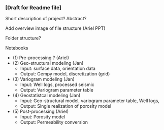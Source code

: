 ### [Draft for Readme file]

Short description of project? Abstract?

Add overview image of file structure (Ariel PPT)

Folder  structure?

Notebooks
* (1) Pre-processing ? (Ariel)
* (2) Geo-structural modeling (Jan)
    * Input: surface data, orientation data
    * Output: Gempy model, discretization (grid)
* (3) Variogram modeling (Jan)
    * Input: Well logs, processed seismic
    * Output: Variogram parameter table
* (4) Geostatistcal modeling (Jan)
    * Input: Geo-structural model, variogram parameter table, Well logs, 
    * Output: Single realization of porosity model
* (5) Post-processing (Ariel)
    * Input: Porosity model 
    * Output: Permeability conversion
